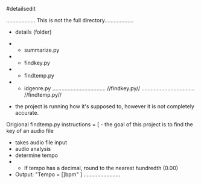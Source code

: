 #detailsedit

................... This is not the full directory...................

- details (folder)
- - summarize.py
- - findkey.py
- - findtemp.py
- - idgenre.py
    ...................................
    //findkey.py//
    ...................................
    //findtemp.py//

- the project is running how it's supposed to, however it is not completely accurate.

Origional findtemp.py instructions = [ - the goal of this project is to find the key of an audio file

- takes audio file input
- audio analysis
- determine tempo
- - If tempo has a decimal, round to the nearest hundredth (0.00)
- Output: "Tempo = []bpm"
  ]
  ........................
